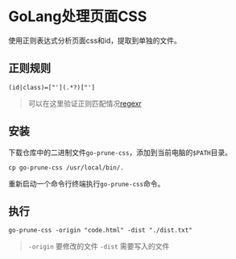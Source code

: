 # GoLang处理页面CSS

使用正则表达式分析页面css和id，提取到单独的文件。

## 正则规则

```
(id|class)=["'](.*?)["']
```

> 可以在这里验证正则匹配情况[regexr](https://regexr.com/)

## 安装

下载仓库中的二进制文件`go-prune-css`，添加到当前电脑的`$PATH`目录。

```
cp go-prune-css /usr/local/bin/.
```

重新启动一个命令行终端执行`go-prune-css`命令。

## 执行

```
go-prune-css -origin "code.html" -dist "./dist.txt"
```
> `-origin` 要修改的文件
> `-dist` 需要写入的文件